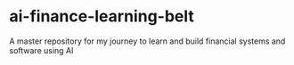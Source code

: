 # ai-finance-learning-belt
A master repository for my journey to learn and build financial systems and software using AI

